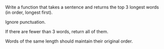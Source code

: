 Write a function that takes a sentence and returns the top 3 longest words (in order, longest first).

Ignore punctuation.

If there are fewer than 3 words, return all of them.

Words of the same length should maintain their original order.